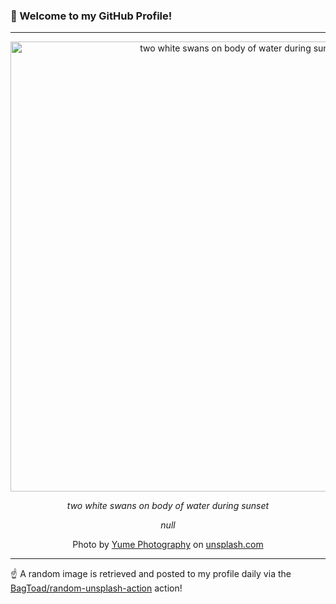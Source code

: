 ### 👋 Welcome to my GitHub Profile!

----

<div align="center">
  <img width="720" src="https://images.unsplash.com/photo-1421836782729-74e7935a5aaf?crop=entropy&cs=tinysrgb&fit=max&fm=jpg&ixid=M3w1NTI0OTR8MHwxfHJhbmRvbXx8fHx8fHx8fDE3MjcxNTgzNjN8&ixlib=rb-4.0.3&q=80&w=1080" alt="two white swans on body of water during sunset">
  
  <em>two white swans on body of water during sunset</em>
  
  <em>null</em>
  
  Photo by [Yume Photography](https://www.behance.net/inmaibanez) on [unsplash.com](https://unsplash.com/)
</div>

----

☝️ A random image is retrieved and posted to my profile daily via the [BagToad/random-unsplash-action](https://github.com/BagToad/random-unsplash-action) action!
